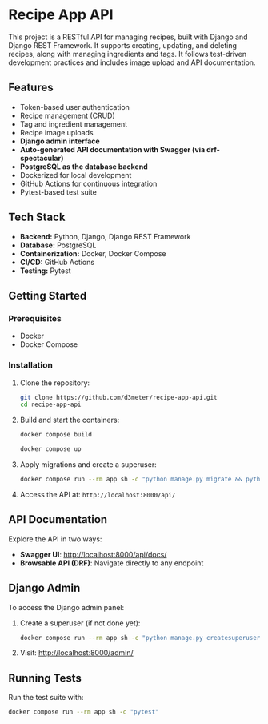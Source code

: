 # Recipe App API

This project is a RESTful API for managing recipes, built with Django and Django REST Framework. It supports creating, updating, and deleting recipes, along with managing ingredients and tags. It follows test-driven development practices and includes image upload and API documentation.

## Features

* Token-based user authentication
* Recipe management (CRUD)
* Tag and ingredient management
* Recipe image uploads
* **Django admin interface**
* **Auto-generated API documentation with Swagger (via drf-spectacular)**
* **PostgreSQL as the database backend**
* Dockerized for local development
* GitHub Actions for continuous integration
* Pytest-based test suite

## Tech Stack

* **Backend:** Python, Django, Django REST Framework
* **Database:** PostgreSQL
* **Containerization:** Docker, Docker Compose
* **CI/CD:** GitHub Actions
* **Testing:** Pytest

## Getting Started

### Prerequisites

* Docker
* Docker Compose

### Installation

1. Clone the repository:

   ```bash
   git clone https://github.com/d3meter/recipe-app-api.git
   cd recipe-app-api
   ```

2. Build and start the containers:
   ```bash
   docker compose build
   ```

   ```bash
   docker compose up
   ```

4. Apply migrations and create a superuser:

   ```bash
   docker compose run --rm app sh -c "python manage.py migrate && python manage.py createsuperuser"
   ```

5. Access the API at:
   `http://localhost:8000/api/`

## API Documentation

Explore the API in two ways:

* **Swagger UI**: [http://localhost:8000/api/docs/](http://localhost:8000/api/docs/)
* **Browsable API (DRF)**: Navigate directly to any endpoint

## Django Admin

To access the Django admin panel:

1. Create a superuser (if not done yet):

   ```bash
   docker compose run --rm app sh -c "python manage.py createsuperuser"
   ```

2. Visit: [http://localhost:8000/admin/](http://localhost:8000/admin/)

## Running Tests

Run the test suite with:

```bash
docker compose run --rm app sh -c "pytest"
```
